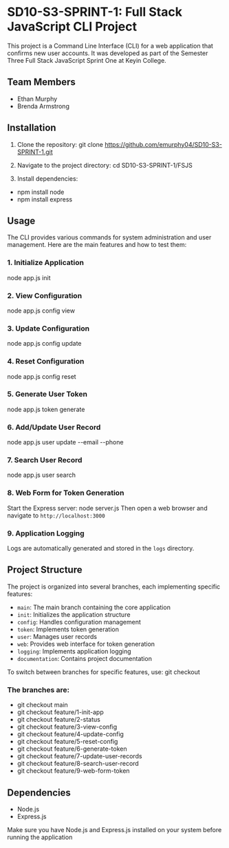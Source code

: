 # SD10-S3-SPRINT-1: Full Stack JavaScript CLI Project

This project is a Command Line Interface (CLI) for a web application that confirms new user accounts. It was developed as part of the Semester Three Full Stack JavaScript Sprint One at Keyin College.

## Team Members
- Ethan Murphy
- Brenda Armstrong

## Installation

1. Clone the repository:
git clone https://github.com/emurphy04/SD10-S3-SPRINT-1.git

3. Navigate to the project directory:
cd SD10-S3-SPRINT-1/FSJS
  
4. Install dependencies:
- npm install node
- npm install express

## Usage

The CLI provides various commands for system administration and user management. Here are the main features and how to test them:

### 1. Initialize Application
node app.js init

### 2. View Configuration
node app.js config view

### 3. Update Configuration
node app.js config update <key> <value>

### 4. Reset Configuration
node app.js config reset

### 5. Generate User Token
node app.js token generate <username>

### 6. Add/Update User Record
node app.js user update <username> --email <email> --phone <phone>

### 7. Search User Record
node app.js user search <query>

### 8. Web Form for Token Generation
Start the Express server:
node server.js
Then open a web browser and navigate to `http://localhost:3000`

### 9. Application Logging
Logs are automatically generated and stored in the `logs` directory.

## Project Structure

The project is organized into several branches, each implementing specific features:

- `main`: The main branch containing the core application
- `init`: Initializes the application structure
- `config`: Handles configuration management
- `token`: Implements token generation
- `user`: Manages user records
- `web`: Provides web interface for token generation
- `logging`: Implements application logging
- `documentation`: Contains project documentation

To switch between branches for specific features, use:
git checkout <branch-name>

### The branches are:
- git checkout main
- git checkout feature/1-init-app
- git checkout feature/2-status
- git checkout feature/3-view-config
- git checkout feature/4-update-config
- git checkout feature/5-reset-config
- git checkout feature/6-generate-token
- git checkout feature/7-update-user-records
- git checkout feature/8-search-user-record
- git checkout feature/9-web-form-token

## Dependencies 

- Node.js
- Express.js

Make sure you have Node.js and Express.js installed on your system before running the application

